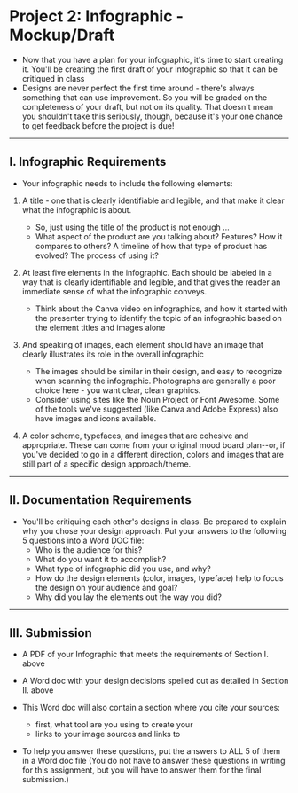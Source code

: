 # Project 2: Infographic - Mockup/Draft

- Now that you have a plan for your infographic, it's time to start creating it. You'll be creating the first draft of your infographic so that it can be critiqued in class
- Designs are never perfect the first time around - there's always something that can use improvement. So you will be graded on the completeness of your draft, but not on its quality. That doesn't mean you shouldn't take this seriously, though, because it's your one chance to get feedback before the project is due!

---

## I. Infographic Requirements
- Your infographic needs to include the following elements:

1) A title - one that is clearly identifiable and legible, and that make it clear what the infographic is about.

    - So, just using the title of the product is not enough ...
    - What aspect of the product are you talking about? Features? How it compares to others? A timeline of how that type of product has evolved? The process of using it?

2) At least five elements in the infographic. Each should be labeled in a way that is clearly identifiable and legible, and that gives the reader an immediate sense of what the infographic conveys.

    - Think about the Canva video on infographics, and how it started with the presenter trying to identify the topic of an infographic based on the element titles and images alone

3) And speaking of images, each element should have an image that clearly illustrates its role in the overall infographic
    - The images should be similar in their design, and easy to recognize when scanning the infographic. Photographs are generally a poor choice here - you want clear, clean graphics.
    - Consider using sites like the Noun Project or Font Awesome. Some of the tools we've suggested (like Canva and Adobe Express) also have images and icons available.&nbsp;

4) A color scheme, typefaces, and images that are cohesive and appropriate. These can come from your original mood board plan--or, if you've decided to go in a different direction, colors and images that are still part of a specific design approach/theme.

---

## II. Documentation Requirements

- You'll be critiquing each other's designs in class. Be prepared to explain why you chose your design approach. Put your answers to the following 5 questions into a Word DOC file:
  - Who is the audience for this?
  - What do you want it to accomplish?
  - What type of infographic did you use, and why?
  - How do the design elements (color, images, typeface) help to focus the design on your audience and goal?
  - Why did you lay the elements out the way you did?

 ---
 
## III. Submission
- A PDF of your Infographic that meets the requirements of Section I. above
- A Word doc with your design decisions spelled out as detailed in Section II. above
- This Word doc will also contain a section where you cite your sources:
  - first, what tool are you using to create your 
  -  links to your image sources and links to 


- To help you answer these questions, put the answers to ALL 5 of them in a Word doc file
(You do not have to answer these questions in writing for this assignment, but you will have to answer them for the final submission.)
